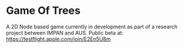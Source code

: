 # Game Of Trees

A 2D Node based game currently in development as part of a research project between IMPAN and AUS.
Public beta at: https://testflight.apple.com/join/E2En5U8m
